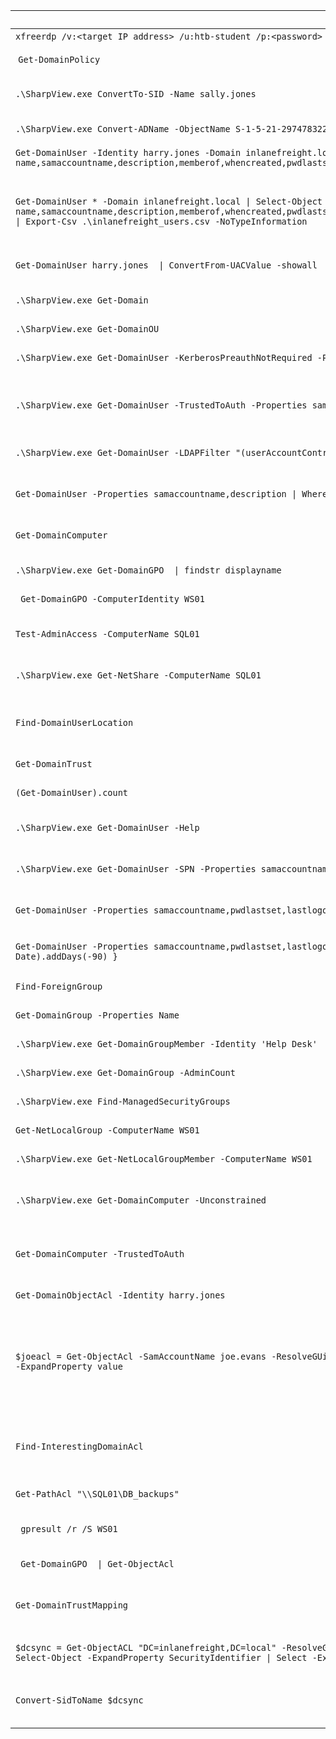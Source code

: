 | **Command** | **Description** |
| --------------|-------------------|
| `xfreerdp /v:<target IP address> /u:htb-student /p:<password>` | RDP to lab target |
| `Get-DomainPolicy` | View the domain password policy |
| `.\SharpView.exe ConvertTo-SID -Name sally.jones`| Convert a username to a SID |
| `.\SharpView.exe Convert-ADName -ObjectName S-1-5-21-2974783224-3764228556-2640795941-1724` | Convert a SID to a username |
| `Get-DomainUser -Identity harry.jones -Domain inlanefreight.local \| Select-Object -Property name,samaccountname,description,memberof,whencreated,pwdlastset,lastlogontimestamp,accountexpires,admincount,userprincipalname,serviceprincipalname,mail,useraccountcontrol`| Enum important user info|
| `Get-DomainUser * -Domain inlanefreight.local \| Select-Object -Property name,samaccountname,description,memberof,whencreated,pwdlastset,lastlogontimestamp,accountexpires,admincount,userprincipalname,serviceprincipalname,mail,useraccountcontrol \| Export-Csv .\inlanefreight_users.csv -NoTypeInformation`| Enum important shtuff for ALL domain users and export to csv file for later perusings|
| `Get-DomainUser harry.jones  \| ConvertFrom-UACValue -showall` | List all UAC values |
| `.\SharpView.exe Get-Domain` | View information about the current domain |
| `.\SharpView.exe Get-DomainOU` | List all OUs |
| `.\SharpView.exe Get-DomainUser -KerberosPreauthNotRequired -Properties samaccountname,useraccountcontrol,memberof` | Find ASREPRoastable users |
| `.\SharpView.exe Get-DomainUser -TrustedToAuth -Properties samaccountname,useraccount,memberof`| Find Kerberoastable constrained delegation users|
| `.\SharpView.exe Get-DomainUser -LDAPFilter "(userAccountControl:1.2.840.113556.1.4.803:=524288)"`| Find Unconstrained delegation users|
| `Get-DomainUser -Properties samaccountname,description \| Where {$_.description -ne $null}` | Find users who put juicy stuff in dumb places|
| `Get-DomainComputer ` | Get a listing of domain computers |
| `.\SharpView.exe Get-DomainGPO  \| findstr displayname` | List all GPO names |
| ` Get-DomainGPO -ComputerIdentity WS01` | List GPOs on a specific host |
| `Test-AdminAccess -ComputerName SQL01` | Test local admin access on a remote host |
| `.\SharpView.exe Get-NetShare -ComputerName SQL01` | Enumerate open shares on a remote computer |
| `Find-DomainUserLocation` | Find machines where domain users are logged in |
| `Get-DomainTrust` | View a list of domain trusts |
| `(Get-DomainUser).count` | Count all domain users |
| `.\SharpView.exe Get-DomainUser -Help` | Get help about a SharpView function |
| `.\SharpView.exe Get-DomainUser -SPN -Properties samaccountname,memberof,serviceprincipalname` | Find users with SPNs set for Kerberoasting |
| `Get-DomainUser -Properties samaccountname,pwdlastset,lastlogon -Domain domainname.local \| select samaccountname, pwdlastset, lastlogon \| Sort-Object -Property pwdlastset`| Display all password set times|
| `Get-DomainUser -Properties samaccountname,pwdlastset,lastlogon -Domain domainname.local \| select samaccountname, pwdlastset, lastlogon \| where { $_.pwdlastset -lt (Get-Date).addDays(-90) }`| Get all passwords set before a certain data|
| `Find-ForeignGroup` | Find foreign domain users |
| `Get-DomainGroup -Properties Name` | List domain groups |
| `.\SharpView.exe Get-DomainGroupMember -Identity 'Help Desk'` | Get members of a domain group |
| `.\SharpView.exe Get-DomainGroup -AdminCount` | List protected groups |
| `.\SharpView.exe Find-ManagedSecurityGroups` | List managed security groups |
| `Get-NetLocalGroup -ComputerName WS01` |  Get local groups on a host |
| `.\SharpView.exe Get-NetLocalGroupMember -ComputerName WS01` | Get members of a local group |
| `.\SharpView.exe Get-DomainComputer -Unconstrained` | Find computers that allow unconstrained delegation |
| `Get-DomainComputer -TrustedToAuth` | Find computers set with constrained delegation |
| `Get-DomainObjectAcl -Identity harry.jones` | Enumerate ACLs on a user |
| `$joeacl = Get-ObjectAcl -SamAccountName joe.evans -ResolveGUids \| ? {$_.ActiveDirectoryRights -eq "GenericAll"} \|Select-Object -ExpandProperty SecurityIdentifier \| Select -ExpandProperty value`| Get users that have GenericAll rights over the joe.evans user, then run Convert-SidToName on $joeacl|
| `Find-InterestingDomainAcl` | Find objects in the domain with modification rights over non built-in objects| 
| `Get-PathAcl "\\SQL01\DB_backups"` | Find the ACLs set on a directory |
| ` gpresult /r /S WS01` | Get a report of all GPOs applied to a host |
| ` Get-DomainGPO  \| Get-ObjectAcl` | Find GPO permissions |
| `Get-DomainTrustMapping` | Enumerate trusts for our domain/reachable domains |
| `$dcsync = Get-ObjectACL "DC=inlanefreight,DC=local" -ResolveGUIDs \| ? { ($_.ActiveDirectoryRights -match 'GenericAll') -or ($_.ObjectAceType -match 'Replication-Get')} \| Select-Object -ExpandProperty SecurityIdentifier \| Select -ExpandProperty value`| Find all users that can dcsync and save as variable|
| `Convert-SidToName $dcsync`| Get who can dcsync from previous command|
